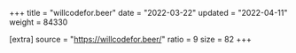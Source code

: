 +++
title = "willcodefor.beer"
date = "2022-03-22"
updated = "2022-04-11"
weight = 84330

[extra]
source = "https://willcodefor.beer/"
ratio = 9
size = 82
+++

